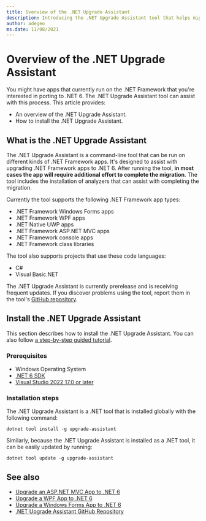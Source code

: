 ```yaml
---
title: Overview of the .NET Upgrade Assistant
description: Introducing the .NET Upgrade Assistant tool that helps migrate from .NET Framework and upgrades your projects to .NET 6.
author: adegeo
ms.date: 11/08/2021
---
```

# Overview of the .NET Upgrade Assistant

You might have apps that currently run on the .NET Framework that you're interested in porting to .NET 6. The .NET Upgrade Assistant tool can assist with this process. This article provides:

- An overview of the .NET Upgrade Assistant.
- How to install the .NET Upgrade Assistant.

## What is the .NET Upgrade Assistant

The .NET Upgrade Assistant is a command-line tool that can be run on different kinds of .NET Framework apps. It's designed to assist with upgrading .NET Framework apps to .NET 6. After running the tool, **in most cases the app will require additional effort to complete the migration**. The tool includes the installation of analyzers that can assist with completing the migration.

Currently the tool supports the following .NET Framework app types:

- .NET Framework Windows Forms apps
- .NET Framework WPF apps
- .NET Native UWP apps
- .NET Framework ASP.NET MVC apps
- .NET Framework console apps
- .NET Framework class libraries

The tool also supports projects that use these code languages:

- C#
- Visual Basic.NET

The .NET Upgrade Assistant is currently prerelease and is receiving frequent updates. If you discover problems using the tool, report them in the tool's [GitHub repository](https://github.com/dotnet/upgrade-assistant).

## Install the .NET Upgrade Assistant

This section describes how to install the .NET Upgrade Assistant. You can also follow [a step-by-step guided tutorial](https://dotnet.microsoft.com/platform/upgrade-assistant/tutorial/intro).

### Prerequisites

- Windows Operating System
- [.NET 6 SDK](https://dotnet.microsoft.com/download/dotnet/6.0)
- [Visual Studio 2022 17.0 or later](https://visualstudio.microsoft.com/downloads/)

### Installation steps

The .NET Upgrade Assistant is a .NET tool that is installed globally with the following command:

```dotnetcli
dotnet tool install -g upgrade-assistant
```

Similarly, because the .NET Upgrade Assistant is installed as a .NET tool, it can be easily updated by running:

```dotnetcli
dotnet tool update -g upgrade-assistant
```

## See also

- [Upgrade an ASP.NET MVC App to .NET 6](upgrade-assistant-aspnetmvc.md)
- [Upgrade a WPF App to .NET 6](upgrade-assistant-wpf-framework.md)
- [Upgrade a Windows Forms App to .NET 6](upgrade-assistant-winforms-framework.md)
- [.NET Upgrade Assistant GitHub Repository](https://github.com/dotnet/upgrade-assistant)

